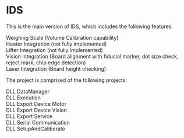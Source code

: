 # IDS

This is the main version of IDS, which includes the following features:

Weighing Scale (Volume Calibration capability) <br />
Heater Integration (not fully implemented) <br />
Lifter Integration (not fully implemented) <br />
Vision Integration (Board alignment with fiducial marker, dot size check, reject mark, chip edge detection) <br />
Laser Integration (Board height checking) <br />

The project is comprised of the following projects:

DLL DataManager <br />
DLL Execution <br />
DLL Export Device Motor <br />
DLL Export Device Vision <br />
DLL Export Service <br />
DLL Serial Communication <br />
DLL SetupAndCaliberate <br />